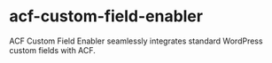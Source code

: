 # acf-custom-field-enabler
 ACF Custom Field Enabler seamlessly integrates standard WordPress custom fields with ACF.

